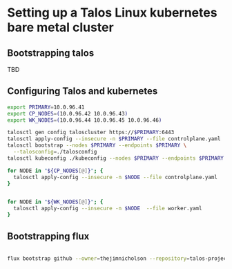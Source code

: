 # Setting up a Talos Linux kubernetes bare metal cluster

## Bootstrapping talos 

TBD

## Configuring Talos and kubernetes

```sh
export PRIMARY=10.0.96.41
export CP_NODES=(10.0.96.42 10.0.96.43)
export WK_NODES=(10.0.96.44 10.0.96.45 10.0.96.46)

talosctl gen config taloscluster https://$PRIMARY:6443
talosctl apply-config --insecure -n $PRIMARY --file controlplane.yaml
talosctl bootstrap --nodes $PRIMARY --endpoints $PRIMARY \
  --talosconfig=./talosconfig
talosctl kubeconfig ./kubeconfig --nodes $PRIMARY --endpoints $PRIMARY

for NODE in "${CP_NODES[@]}"; {
  talosctl apply-config --insecure -n $NODE --file controlplane.yaml
}


for NODE in "${WK_NODES[@]}"; {
  talosctl apply-config --insecure -n $NODE  --file worker.yaml
}
```

## Bootstrapping flux

```sh

flux bootstrap github --owner=thejimnicholson --repository=talos-project  --branch=main --path=apps
```
